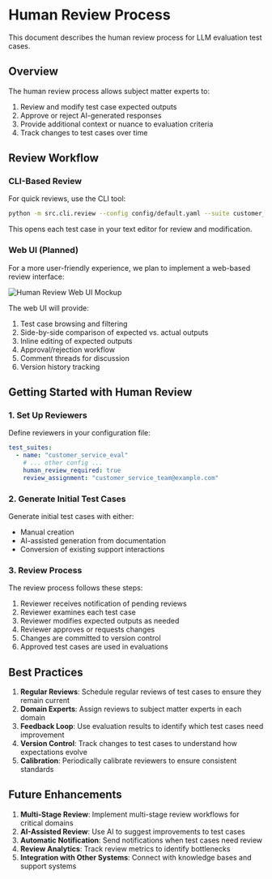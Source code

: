 # Human Review Process

This document describes the human review process for LLM evaluation test cases.

## Overview

The human review process allows subject matter experts to:

1. Review and modify test case expected outputs
2. Approve or reject AI-generated responses
3. Provide additional context or nuance to evaluation criteria
4. Track changes to test cases over time

## Review Workflow

### CLI-Based Review

For quick reviews, use the CLI tool:

```bash
python -m src.cli.review --config config/default.yaml --suite customer_service_eval
```

This opens each test case in your text editor for review and modification.

### Web UI (Planned)

For a more user-friendly experience, we plan to implement a web-based review interface:

![Human Review Web UI Mockup](https://via.placeholder.com/800x600.png?text=Human+Review+Web+UI+Mockup)

The web UI will provide:

1. Test case browsing and filtering
2. Side-by-side comparison of expected vs. actual outputs
3. Inline editing of expected outputs
4. Approval/rejection workflow
5. Comment threads for discussion
6. Version history tracking

## Getting Started with Human Review

### 1. Set Up Reviewers

Define reviewers in your configuration file:

```yaml
test_suites:
  - name: "customer_service_eval"
    # ... other config ...
    human_review_required: true
    review_assignment: "customer_service_team@example.com"
```

### 2. Generate Initial Test Cases

Generate initial test cases with either:

- Manual creation
- AI-assisted generation from documentation
- Conversion of existing support interactions

### 3. Review Process

The review process follows these steps:

1. Reviewer receives notification of pending reviews
2. Reviewer examines each test case
3. Reviewer modifies expected outputs as needed
4. Reviewer approves or requests changes
5. Changes are committed to version control
6. Approved test cases are used in evaluations

## Best Practices

1. **Regular Reviews**: Schedule regular reviews of test cases to ensure they remain current
2. **Domain Experts**: Assign reviews to subject matter experts in each domain
3. **Feedback Loop**: Use evaluation results to identify which test cases need improvement
4. **Version Control**: Track changes to test cases to understand how expectations evolve
5. **Calibration**: Periodically calibrate reviewers to ensure consistent standards

## Future Enhancements

1. **Multi-Stage Review**: Implement multi-stage review workflows for critical domains
2. **AI-Assisted Review**: Use AI to suggest improvements to test cases
3. **Automatic Notification**: Send notifications when test cases need review
4. **Review Analytics**: Track review metrics to identify bottlenecks
5. **Integration with Other Systems**: Connect with knowledge bases and support systems
